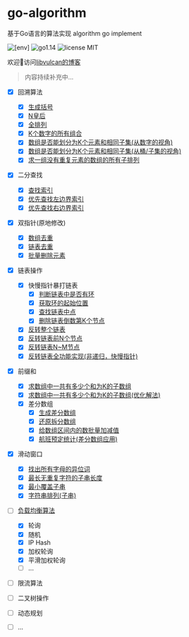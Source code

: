 # go-algorithm
基于Go语言的算法实现 algorithm go implement

![[env]](https://img.shields.io/badge/env-darwin-inactive?style=for-the-badge&logo=appveyor) ![go1.14](https://img.shields.io/badge/language-Go1.14-blue?style=for-the-badge&logo=appveyor) ![license MIT](https://img.shields.io/badge/license-MIT-success?style=for-the-badge&logo=appveyor)

欢迎👏访问[libvulcan的博客](https://blog.libvulcan.com)

> 内容持续补充中...

- [x] 回溯算法
  - [x] [生成括号](https://github.com/libvulcan/go-algorithm/blob/main/back_track/generate_brackets.go)
  - [x] [N皇后](https://github.com/libvulcan/go-algorithm/blob/main/back_track/n_queen.go)
  - [x] [全排列](https://github.com/libvulcan/go-algorithm/blob/main/back_track/permutation.go)
  - [x] [K个数字的所有组合](https://github.com/libvulcan/go-algorithm/blob/main/back_track/combine.go)
  - [x] [数组是否能划分为K个元素和相同子集(从数字的视角)](https://github.com/libvulcan/go-algorithm/blob/de0eb2137ad7dac68e8eada35b5ce8b6e1012ff8/back_track/sub_set.go#L9)
  - [x] [数组是否能划分为K个元素和相同子集(从桶/子集的视角)](https://github.com/libvulcan/go-algorithm/blob/de0eb2137ad7dac68e8eada35b5ce8b6e1012ff8/back_track/sub_set.go#L55)
  - [x] [求一组没有重复元素的数组的所有子排列](https://github.com/libvulcan/go-algorithm/blob/de0eb2137ad7dac68e8eada35b5ce8b6e1012ff8/back_track/sub_set.go#L111)

- [x] 二分查找
  - [x] [查找索引](https://github.com/libvulcan/go-algorithm/blob/de0eb2137ad7dac68e8eada35b5ce8b6e1012ff8/binary_search/binary_search.go#L10)
  - [x] [优先查找左边界索引](https://github.com/libvulcan/go-algorithm/blob/de0eb2137ad7dac68e8eada35b5ce8b6e1012ff8/binary_search/binary_search.go#L36)
  - [x] [优先查找右边界索引](https://github.com/libvulcan/go-algorithm/blob/de0eb2137ad7dac68e8eada35b5ce8b6e1012ff8/binary_search/binary_search.go#L64)

- [x] 双指针(原地修改)
  - [x] [数组去重](https://github.com/libvulcan/go-algorithm/blob/de0eb2137ad7dac68e8eada35b5ce8b6e1012ff8/double_pointer/remove_duplicates.go#L12)
  - [x] [链表去重](https://github.com/libvulcan/go-algorithm/blob/de0eb2137ad7dac68e8eada35b5ce8b6e1012ff8/double_pointer/remove_duplicates.go#L29)
  - [x] [批量删除元素](https://github.com/libvulcan/go-algorithm/blob/main/double_pointer/remove_element.go)
  
- [x] 链表操作
  - [x] 快慢指针暴打链表
    - [x] [判断链表中是否有环](https://github.com/libvulcan/go-algorithm/blob/de0eb2137ad7dac68e8eada35b5ce8b6e1012ff8/linked_list/cycle_linked_list.go#L8)
    - [x] [获取环的起始位置](https://github.com/libvulcan/go-algorithm/blob/de0eb2137ad7dac68e8eada35b5ce8b6e1012ff8/linked_list/cycle_linked_list.go#L22)
    - [x] [查找链表中点](https://github.com/libvulcan/go-algorithm/blob/de0eb2137ad7dac68e8eada35b5ce8b6e1012ff8/linked_list/find_linked_list_node.go#L7)
    - [x] [删除链表倒数第K个节点](https://github.com/libvulcan/go-algorithm/blob/de0eb2137ad7dac68e8eada35b5ce8b6e1012ff8/linked_list/find_linked_list_node.go#L20)
  - [x] [反转整个链表](https://github.com/libvulcan/go-algorithm/blob/de0eb2137ad7dac68e8eada35b5ce8b6e1012ff8/linked_list/reverse_linked_list.go#L14)
  - [x] [反转链表前N个节点](https://github.com/libvulcan/go-algorithm/blob/de0eb2137ad7dac68e8eada35b5ce8b6e1012ff8/linked_list/reverse_linked_list.go#L26)
  - [x] [反转链表N~M节点](https://github.com/libvulcan/go-algorithm/blob/de0eb2137ad7dac68e8eada35b5ce8b6e1012ff8/linked_list/reverse_linked_list.go#L40)
  - [x] [反转链表全功能实现(非递归，快慢指针)](https://github.com/libvulcan/go-algorithm/blob/de0eb2137ad7dac68e8eada35b5ce8b6e1012ff8/linked_list/reverse_linked_list.go#L51)

- [x] 前缀和
  - [x] [求数组中一共有多少个和为K的子数组](https://github.com/libvulcan/go-algorithm/blob/de0eb2137ad7dac68e8eada35b5ce8b6e1012ff8/prefix_sum/sub_array_sum.go#L8)
  - [x] [求数组中一共有多少个和为K的子数组(优化解法)](https://github.com/libvulcan/go-algorithm/blob/de0eb2137ad7dac68e8eada35b5ce8b6e1012ff8/prefix_sum/sub_array_sum.go#L30)
  - [x] 差分数组
    - [x] [生成差分数组](https://github.com/libvulcan/go-algorithm/blob/de0eb2137ad7dac68e8eada35b5ce8b6e1012ff8/prefix_sum/diff_array.go#L13)
    - [x] [还原拆分数组](https://github.com/libvulcan/go-algorithm/blob/de0eb2137ad7dac68e8eada35b5ce8b6e1012ff8/prefix_sum/diff_array.go#L26)
    - [x] [给数组区间内的数批量加减值](https://github.com/libvulcan/go-algorithm/blob/de0eb2137ad7dac68e8eada35b5ce8b6e1012ff8/prefix_sum/diff_array.go#L38)
    - [x] [航班预定统计(差分数组应用)](https://github.com/libvulcan/go-algorithm/blob/de0eb2137ad7dac68e8eada35b5ce8b6e1012ff8/prefix_sum/diff_array.go#L50)

- [x] 滑动窗口
  - [x] [找出所有字母的异位词](https://github.com/libvulcan/go-algorithm/blob/main/sliding_window/find_all_anagrams_in_a_string.go)
  - [x] [最长无重复字符的子串长度](https://github.com/libvulcan/go-algorithm/blob/main/sliding_window/longest_substring_without_repeating_characters.go)
  - [x] [最小覆盖子串](https://github.com/libvulcan/go-algorithm/blob/main/sliding_window/min_window_substring.go)
  - [x] [字符串排列(子串)](https://github.com/libvulcan/go-algorithm/blob/main/sliding_window/permutation_string.go)
  
- [ ] [负载均衡算法](https://github.com/libvulcan/go-algorithm/tree/main/load_balance)
  - [x] 轮询
  - [x] 随机
  - [x] IP Hash
  - [x] 加权轮询
  - [x] 平滑加权轮询
  - [ ] ...
  
- [ ] 限流算法

- [ ] 二叉树操作

- [ ] 动态规划

- [ ] ...


